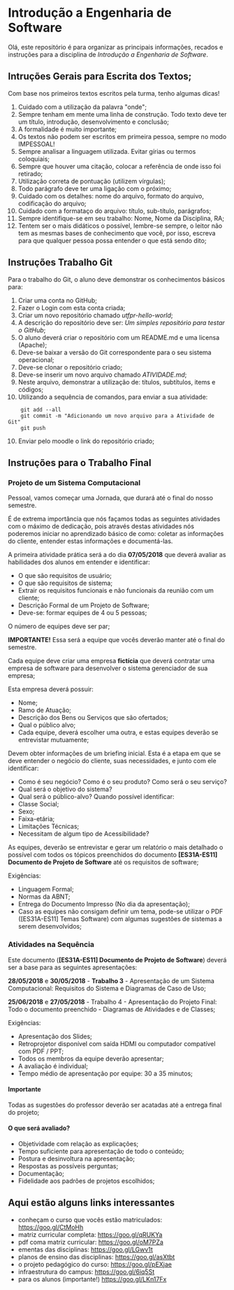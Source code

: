 # Introdução a Engenharia de Software

Olá, este repositório é para organizar as principais informações, recados e instruções para a disciplina de _Introdução a Engenharia de Software_.

## Intruções Gerais para Escrita dos Textos;

Com base nos primeiros textos escritos pela turma, tenho algumas dicas!

1. Cuidado com a utilização da palavra "onde";
2. Sempre tenham em mente uma linha de construção. Todo texto deve ter um título, introdução, desenvolvimento e conclusão;
3. A formalidade é muito importante;
4. Os textos não podem ser escritos em primeira pessoa, sempre no modo IMPESSOAL!
5. Sempre analisar a linguagem utilizada. Evitar gírias ou termos coloquiais;
6. Sempre que houver uma citação, colocar a referência de onde isso foi retirado;
7. Utilização correta de pontuação (utilizem vírgulas);
8. Todo parágrafo deve ter uma ligação com o próximo;
9. Cuidado com os detalhes: nome do arquivo, formato do arquivo, codificação do arquivo;
10. Cuidado com a formataço do arquivo: título, sub-título, parágrafos;
11. Sempre identifique-se em seu trabalho: Nome, Nome da Disciplina, RA;
12. Tentem ser o mais didáticos o possível, lembre-se sempre, o leitor não tem as mesmas bases de conhecimento que você, por isso, escreva para que qualquer pessoa possa entender o que está sendo dito;

## Instruções Trabalho Git

Para o trabalho do Git, o aluno deve demonstrar os conhecimentos básicos para:

1. Criar uma conta no GitHub;
2. Fazer o Login com esta conta criada;
3. Criar um novo repositório chamado _utfpr-hello-world_;
3. A descrição do repositório deve ser: _Um simples repositório para testar o GitHub_;
4. O aluno deverá criar o repositório com um README.md e uma licensa (Apache);
5. Deve-se baixar a versão do Git correspondente para o seu sistema operacional;
6. Deve-se clonar o repositório criado;
7. Deve-se inserir um novo arquivo chamado _ATIVIDADE.md_;
8. Neste arquivo, demonstrar a utilização de: títulos, subtítulos, items e códigos;
9. Utilizando a sequência de comandos, para enviar a sua atividade:

```
    git add --all
    git commit -m "Adicionando um novo arquivo para a Atividade de Git"
    git push
```

10. Enviar pelo moodle o link do repositório criado;

## Instruções para o Trabalho Final

### Projeto de um Sistema Computacional

Pessoal, vamos começar uma Jornada, que durará até o final do nosso semestre.

É de extrema importância que nós façamos todas as seguintes atividades com o máximo de dedicação, pois através destas atividades nós poderemos iniciar no aprendizado básico de como: coletar as informações do cliente, entender estas informações e documentá-las.

A primeira atividade prática será a do dia __07/05/2018__ que deverá avaliar as habilidades dos alunos em entender e identificar:

+ O que são requisitos de usuário;
+ O que são requisitos de sistema;
+ Extrair os requisitos funcionais e não funcionais da reunião com um cliente;
+ Descrição Formal de um Projeto de Software;
+ Deve-se: formar equipes de 4 ou 5 pessoas;

O número de equipes deve ser par;

__IMPORTANTE!__ Essa será a equipe que vocês deverão manter até o final do semestre.

Cada equipe deve criar uma empresa __fictícia__ que deverá contratar uma empresa de software para desenvolver o sistema gerenciador de sua empresa;

Esta empresa deverá possuir:

+ Nome;
+ Ramo de Atuação;
+ Descrição dos Bens ou Serviços que são ofertados;
+ Qual o público alvo;
+ Cada equipe, deverá escolher uma outra, e estas equipes deverão se entrevistar mutuamente;

Devem obter informações de um briefing inicial. Esta é a etapa em que se deve entender o negócio do cliente, suas necessidades, e junto com ele identificar:

+ Como é seu negócio? Como é o seu produto? Como será o seu serviço?
+ Qual será o objetivo do sistema?
+ Qual será o público-alvo? Quando possível identificar:
+ Classe Social;
+ Sexo;
+ Faixa-etária;
+ Limitações Técnicas;
+ Necessitam de algum tipo de Acessibilidade?

As equipes, deverão se entrevistar e gerar um relatório o mais detalhado o possível com todos os tópicos preenchidos do documento __[ES31A-ES11] Documento de Projeto de Software__ até os requisitos de software;

Exigências:

+ Linguagem Formal;
+ Normas da ABNT;
+ Entrega do Documento Impresso (No dia da apresentação);
+ Caso as equipes não consigam definir um tema, pode-se utilizar o PDF ([ES31A-ES11] Temas Software) com algumas sugestões de sistemas a serem desenvolvidos;

### Atividades na Sequência
Este documento (__[ES31A-ES11] Documento de Projeto de Software__) deverá ser a base para as seguintes apresentações:

__28/05/2018__ e __30/05/2018__ - __Trabalho 3__ - Apresentação de um Sistema Computacional: Requisitos do Sistema e Diagramas de Caso de Uso;

__25/06/2018__ e __27/05/2018__ - Trabalho 4 - Apresentação do Projeto Final: Todo o documento preenchido - Diagramas de Atividades e de Classes;

Exigências:

+ Apresentação dos Slides;
+ Retroprojetor disponível com saída HDMI ou computador compatível com PDF / PPT;
+ Todos os membros da equipe deverão apresentar;
+ A avaliação é individual;
+ Tempo médio de apresentação por equipe: 30 a 35 minutos;

#### Importante

Todas as sugestões do professor deverão ser acatadas até a entrega final do projeto;

#### O que será avaliado?

+ Objetividade com relação as explicações;
+ Tempo suficiente para apresentação de todo o conteúdo;
+ Postura e desinvoltura na apresentação;
+ Respostas as possíveis perguntas;
+ Documentação;
+ Fidelidade aos padrões de projetos escolhidos;

## Aqui estão alguns links interessantes

* conheçam o curso que vocês estão matriculados: https://goo.gl/CtMoHh
* matriz curricular completa: https://goo.gl/qRUKYa
* pdf coma matriz curricular: https://goo.gl/oM7PZa
* ementas das disciplinas: https://goo.gl/LGwv1t
* planos de ensino das disciplinas: https://goo.gl/asXtbt
* o projeto pedagógico do curso: https://goo.gl/pEXjae
* infraestrutura do campus: https://goo.gl/6iq5St
* para os alunos (importante!) https://goo.gl/LKn17Fx